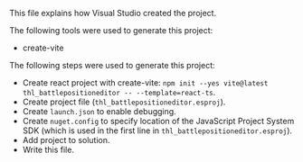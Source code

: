 This file explains how Visual Studio created the project.

The following tools were used to generate this project:
- create-vite

The following steps were used to generate this project:
- Create react project with create-vite: `npm init --yes vite@latest thl_battlepositioneditor -- --template=react-ts`.
- Create project file (`thl_battlepositioneditor.esproj`).
- Create `launch.json` to enable debugging.
- Create `nuget.config` to specify location of the JavaScript Project System SDK (which is used in the first line in `thl_battlepositioneditor.esproj`).
- Add project to solution.
- Write this file.
